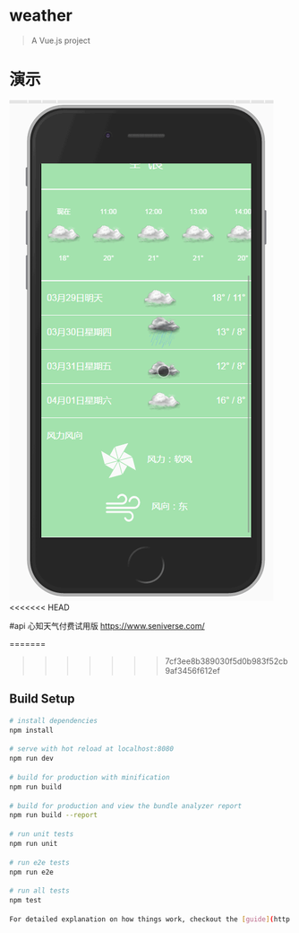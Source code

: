 # weather

> A Vue.js project
# 演示
![点击查看演示效果](https://github.com/heyanfeng/weather-app/blob/master/static/demo/demo.gif)
<<<<<<< HEAD

#api 心知天气付费试用版
https://www.seniverse.com/

=======
>>>>>>> 7cf3ee8b389030f5d0b983f52cb9af3456f612ef
## Build Setup

``` bash
# install dependencies
npm install

# serve with hot reload at localhost:8080
npm run dev

# build for production with minification
npm run build

# build for production and view the bundle analyzer report
npm run build --report

# run unit tests
npm run unit

# run e2e tests
npm run e2e

# run all tests
npm test

For detailed explanation on how things work, checkout the [guide](http://vuejs-templates.github.io/webpack/) and [docs for vue-loader](http://vuejs.github.io/vue-loader).
